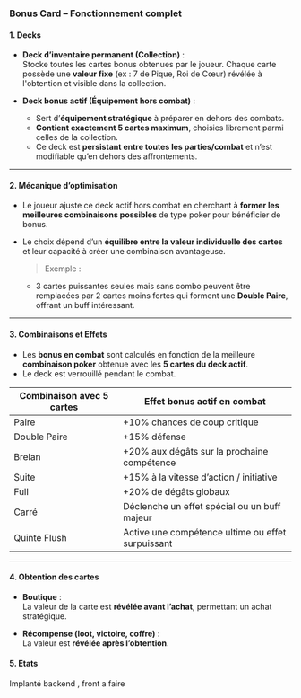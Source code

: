 ### **Bonus Card – Fonctionnement complet**

#### **1. Decks**

- **Deck d’inventaire permanent (Collection)** :  
  Stocke toutes les cartes bonus obtenues par le joueur. Chaque carte possède une **valeur fixe** (ex : 7 de Pique, Roi de Cœur) révélée à l'obtention et visible dans la collection.

- **Deck bonus actif (Équipement hors combat)** :
  - Sert d’**équipement stratégique** à préparer en dehors des combats.
  - **Contient exactement 5 cartes maximum**, choisies librement parmi celles de la collection.
  - Ce deck est **persistant entre toutes les parties/combat** et n’est modifiable qu’en dehors des affrontements.

---

#### **2. Mécanique d’optimisation**

- Le joueur ajuste ce deck actif hors combat en cherchant à **former les meilleures combinaisons possibles** de type poker pour bénéficier de bonus.
- Le choix dépend d’un **équilibre entre la valeur individuelle des cartes** et leur capacité à créer une combinaison avantageuse.

  > Exemple :

  - 3 cartes puissantes seules mais sans combo peuvent être remplacées par 2 cartes moins fortes qui forment une **Double Paire**, offrant un buff intéressant.

---

#### **3. Combinaisons et Effets**

- Les **bonus en combat** sont calculés en fonction de la meilleure **combinaison poker** obtenue avec les **5 cartes du deck actif**.
- Le deck est verrouillé pendant le combat.

| **Combinaison avec 5 cartes** | **Effet bonus actif en combat**                   |
| ----------------------------- | ------------------------------------------------- |
| Paire                         | +10% chances de coup critique                     |
| Double Paire                  | +15% défense                                      |
| Brelan                        | +20% aux dégâts sur la prochaine compétence       |
| Suite                         | +15% à la vitesse d’action / initiative           |
| Full                          | +20% de dégâts globaux                            |
| Carré                         | Déclenche un effet spécial ou un buff majeur      |
| Quinte Flush                  | Active une compétence ultime ou effet surpuissant |

---

#### **4. Obtention des cartes**

- **Boutique** :  
  La valeur de la carte est **révélée avant l’achat**, permettant un achat stratégique.

- **Récompense (loot, victoire, coffre)** :  
  La valeur est **révélée après l’obtention**.

#### **5. Etats**

Implanté backend , front a faire
